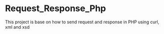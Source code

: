 # Request_Response_Php
This project is base on how to send request and response in PHP using curl, xml and xsd
